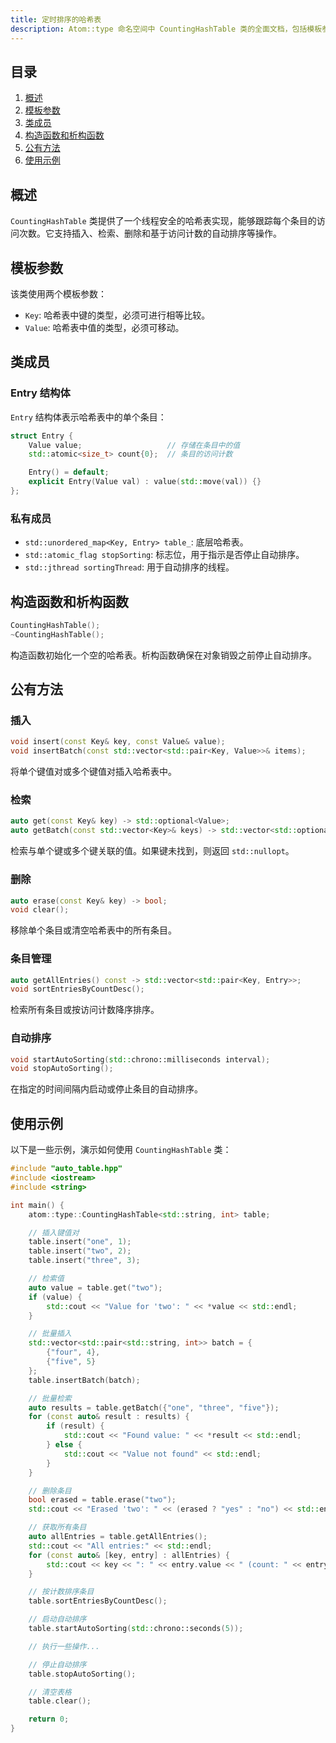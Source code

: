 ```yaml
---
title: 定时排序的哈希表
description: Atom::type 命名空间中 CountingHashTable 类的全面文档，包括模板参数、类成员、构造函数、公有方法和使用示例，用于实现线程安全的带访问计数的哈希表。
---
```


## 目录

1. [概述](#概述)
2. [模板参数](#模板参数)
3. [类成员](#类成员)
4. [构造函数和析构函数](#构造函数和析构函数)
5. [公有方法](#公有方法)
6. [使用示例](#使用示例)

## 概述

`CountingHashTable` 类提供了一个线程安全的哈希表实现，能够跟踪每个条目的访问次数。它支持插入、检索、删除和基于访问计数的自动排序等操作。

## 模板参数

该类使用两个模板参数：

- `Key`: 哈希表中键的类型，必须可进行相等比较。
- `Value`: 哈希表中值的类型，必须可移动。

## 类成员

### Entry 结构体

`Entry` 结构体表示哈希表中的单个条目：

```cpp
struct Entry {
    Value value;                   // 存储在条目中的值
    std::atomic<size_t> count{0};  // 条目的访问计数

    Entry() = default;
    explicit Entry(Value val) : value(std::move(val)) {}
};
```

### 私有成员

- `std::unordered_map<Key, Entry> table_`: 底层哈希表。
- `std::atomic_flag stopSorting`: 标志位，用于指示是否停止自动排序。
- `std::jthread sortingThread`: 用于自动排序的线程。

## 构造函数和析构函数

```cpp
CountingHashTable();
~CountingHashTable();
```

构造函数初始化一个空的哈希表。析构函数确保在对象销毁之前停止自动排序。

## 公有方法

### 插入

```cpp
void insert(const Key& key, const Value& value);
void insertBatch(const std::vector<std::pair<Key, Value>>& items);
```

将单个键值对或多个键值对插入哈希表中。

### 检索

```cpp
auto get(const Key& key) -> std::optional<Value>;
auto getBatch(const std::vector<Key>& keys) -> std::vector<std::optional<Value>>;
```

检索与单个键或多个键关联的值。如果键未找到，则返回 `std::nullopt`。

### 删除

```cpp
auto erase(const Key& key) -> bool;
void clear();
```

移除单个条目或清空哈希表中的所有条目。

### 条目管理

```cpp
auto getAllEntries() const -> std::vector<std::pair<Key, Entry>>;
void sortEntriesByCountDesc();
```

检索所有条目或按访问计数降序排序。

### 自动排序

```cpp
void startAutoSorting(std::chrono::milliseconds interval);
void stopAutoSorting();
```

在指定的时间间隔内启动或停止条目的自动排序。

## 使用示例

以下是一些示例，演示如何使用 `CountingHashTable` 类：

```cpp
#include "auto_table.hpp"
#include <iostream>
#include <string>

int main() {
    atom::type::CountingHashTable<std::string, int> table;

    // 插入键值对
    table.insert("one", 1);
    table.insert("two", 2);
    table.insert("three", 3);

    // 检索值
    auto value = table.get("two");
    if (value) {
        std::cout << "Value for 'two': " << *value << std::endl;
    }

    // 批量插入
    std::vector<std::pair<std::string, int>> batch = {
        {"four", 4},
        {"five", 5}
    };
    table.insertBatch(batch);

    // 批量检索
    auto results = table.getBatch({"one", "three", "five"});
    for (const auto& result : results) {
        if (result) {
            std::cout << "Found value: " << *result << std::endl;
        } else {
            std::cout << "Value not found" << std::endl;
        }
    }

    // 删除条目
    bool erased = table.erase("two");
    std::cout << "Erased 'two': " << (erased ? "yes" : "no") << std::endl;

    // 获取所有条目
    auto allEntries = table.getAllEntries();
    std::cout << "All entries:" << std::endl;
    for (const auto& [key, entry] : allEntries) {
        std::cout << key << ": " << entry.value << " (count: " << entry.count.load() << ")" << std::endl;
    }

    // 按计数排序条目
    table.sortEntriesByCountDesc();

    // 启动自动排序
    table.startAutoSorting(std::chrono::seconds(5));

    // 执行一些操作...

    // 停止自动排序
    table.stopAutoSorting();

    // 清空表格
    table.clear();

    return 0;
}
```
